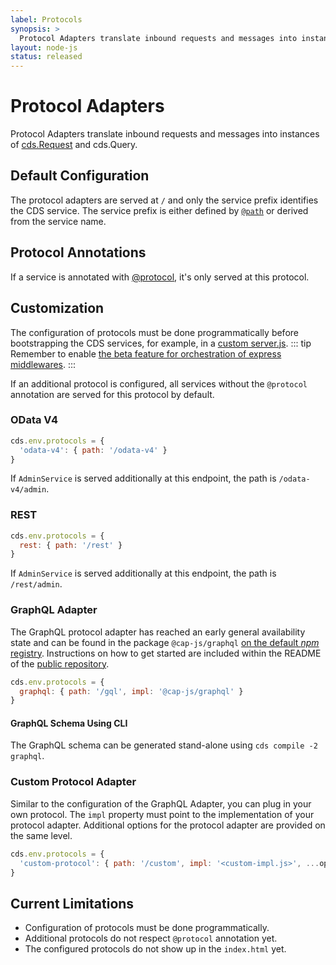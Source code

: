 ```yaml
---
label: Protocols
synopsis: >
  Protocol Adapters translate inbound requests and messages into instances of [cds.Request](events) and cds.Query.
layout: node-js
status: released
---
```

<!--- Migrated: @external/node.js/protocols.md -> @external/node.js/protocols.md -->

# Protocol Adapters

Protocol Adapters translate inbound requests and messages into instances of [cds.Request](events) and cds.Query.

<!--- % include links-for-node.md %} -->
## Default Configuration

The protocol adapters are served at `/` and only the service prefix identifies the CDS service.
The service prefix is either defined by [`@path`](../cds/cdl#service-definitions) or derived from the service name.

## Protocol Annotations

If a service is annotated with [@protocol](../node.js/services#srv-protocol), it's only served at this protocol.

## Customization

The configuration of protocols must be done programmatically before bootstrapping the CDS services, for example, in a [custom server.js](../node.js/cds-serve#custom-server-js).
::: tip
Remember to enable [the beta feature for orchestration of express middlewares](../node.js/middlewares#configuration).
:::

If an additional protocol is configured, all services without the `@protocol` annotation are served for this protocol by default.

### OData V4

```js
cds.env.protocols = {
  'odata-v4': { path: '/odata-v4' }
}
```

If `AdminService` is served additionally at this endpoint, the path is `/odata-v4/admin`.

### REST

```js
cds.env.protocols = {
  rest: { path: '/rest' }
}
```

If `AdminService` is served additionally at this endpoint, the path is `/rest/admin`.

### GraphQL Adapter

The GraphQL protocol adapter has reached an early general availability state and can be found in the package `@cap-js/graphql` [on the default _npm_ registry](https://www.npmjs.com/package/@cap-js/graphql).
Instructions on how to get started are included within the README of the [public repository](https://github.com/cap-js/cds-adapter-graphql).

```js
cds.env.protocols = {
  graphql: { path: '/gql', impl: '@cap-js/graphql' }
}
```

#### GraphQL Schema Using CLI

The GraphQL schema can be generated stand-alone using `cds compile -2 graphql`.

### Custom Protocol Adapter

Similar to the configuration of the GraphQL Adapter, you can plug in your own protocol.
The `impl` property must point to the implementation of your protocol adapter.
Additional options for the protocol adapter are provided on the same level.

```js
cds.env.protocols = {
  'custom-protocol': { path: '/custom', impl: '<custom-impl.js>', ...options }
}
```

## Current Limitations

- Configuration of protocols must be done programmatically.
- Additional protocols do not respect `@protocol` annotation yet.
- The configured protocols do not show up in the `index.html` yet.
